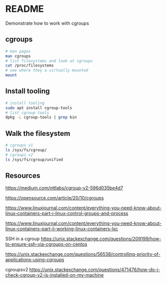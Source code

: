 # README

Demonstrate how to work with cgroups

## cgroups

```sh
# man pages
man cgroups
# list filesystems and look at cgroups
cat /proc/filesystems  
# see where they a virtually mounted
mount
```

## Install tooling

```sh
# install tooling
sudo apt install cgroup-tools        
# list cgroup tools
dpkg -L cgroup-tools | grep bin        
```

## Walk the filesystem

```sh
# cgroups v1
ls /sys/fs/cgroup/
# cgroups v2
ls /sys/fs/cgroup/unified     
```


## Resources

https://medium.com/nttlabs/cgroup-v2-596d035be4d7


https://opensource.com/article/20/10/cgroups

https://www.linuxjournal.com/content/everything-you-need-know-about-linux-containers-part-i-linux-control-groups-and-process

https://www.linuxjournal.com/content/everything-you-need-know-about-linux-containers-part-ii-working-linux-containers-lxc


SSH in a cgroup
https://unix.stackexchange.com/questions/209199/how-to-ensure-ssh-via-cgroups-on-centos

https://unix.stackexchange.com/questions/56538/controlling-priority-of-applications-using-cgroups

cgroupsv2
https://unix.stackexchange.com/questions/471476/how-do-i-check-cgroup-v2-is-installed-on-my-machine

